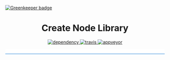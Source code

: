 
[![Greenkeeper badge](https://badges.greenkeeper.io/DaNautilus/create-node-library.svg)](https://greenkeeper.io/)

<h1 align="center">Create Node Library</h1>

<p align="center">
  <a href="https://david-dm.org/DaNautilus/create-node-library">
    <img src="https://david-dm.org/DaNautilus/create-node-library/status.svg?style=flat" alt="dependency" />
  </a>
  <a href="https://travis-ci.org/DaNautilus/create-node-library">
    <img src="https://travis-ci.org/DaNautilus/create-node-library.svg?branch=master" alt="travis" />
  </a>
    <a href="https://ci.appveyor.com/project/DaNautilus/database-metrics-logger/branch/master">
    <img src="https://ci.appveyor.com/api/projects/status/boscpdij2106sycw?svg=true&passingText=windows%20passing&pendingText=windows%20pending&failingText=windows%20failing" alt="appveyor" />
  </a>
</p>

![divider](./divider.png)
